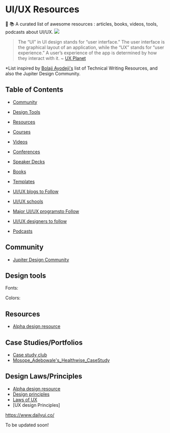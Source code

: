 # UI/UX Resources
📔 📚 A curated list of awesome resources : articles, books, videos, tools, podcasts about UI/UX.
![](https://res.cloudinary.com/pediomo/image/upload/v1607170403/UI_UX_resources_qbtjhk.png)

> The “UI” in UI design stands for “user interface.” The user interface is the graphical layout of an application, while the “UX” stands for “user experience.” A user’s experience of the app is determined by how they interact with it. ~ [UX Planet](https://uxplanet.org/what-is-ui-vs-ux-design-and-the-difference-d9113f6612de)

*List inspired by [Bolaji Ayodeji's](https://github.com/BolajiAyodeji) list of Technical Writing Resources, and also the Jupiter Design Community.

## Table of Contents
- [Community](#community)
- [Design Tools](#design-tools)
- [Resources](#resources)
- [Courses](#courses)

- [Videos](#videos)

- [Conferences](#conferences)
- [Speaker Decks](#speaker-decks)
- [Books](#books)
- [Templates](#templates)
- [UI/UX blogs to Follow](#ui-ux-blogs-to-follow)
- [UI/UX schools](#UI-UX-schools)
- [Major UI/UX programsto Follow](#major-apm-programs-to-follow)
- [UI/UX designers to follow](#product-managers-to-follow)
- [Podcasts](#podcasts)

## Community
* [Jupiter Design Community](https://chat.whatsapp.com/Ku4SUjSmc4zIAg5XzffEcs)

## Design tools

Fonts:

Colors:

## Resources
* [Alpha design resource](https://www.designresourc.es/)

## Case Studies/Portfolios
* [Case study club](https://www.casestudy.club/case-studies/quill-app-case-study)
* [Mosope_Adebowale's_Healthwise_CaseStudy](mosopeadebowale.com/wp-content/uploads/2019/09/Mosope_Adebowale_Healthwise_CaseStudy.pdf)

## Design Laws/Principles
* [Alpha design resource](https://www.designresourc.es/)
* [Design principles](https://principles.design/)
* [Laws of UX](https://lawsofux.com)
* [UX design Principles]


https://www.dailyui.co/

To be updated soon!

